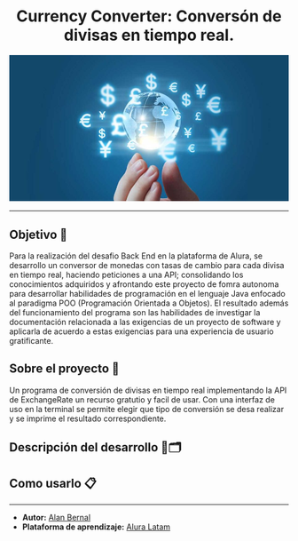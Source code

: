 
<h1 align="center">Currency Converter: Conversón de divisas en tiempo real.</h1>

![Divisas-3](/Resources/img/cover-blog-tipos-de-mercado-e1674862760704.jpg)

---

## Objetivo 🎯

Para la realización del desafio Back End en la plataforma de Alura, se desarrollo un conversor de monedas con tasas de cambio para cada divisa en tiempo real, haciendo peticiones a una API; consolidando los conocimientos adquiridos y afrontando este proyecto de fomra autonoma para desarrollar habilidades de programación en el lenguaje Java enfocado al paradigma POO (Programación Orientada a Objetos). El resultado además del funcionamiento del programa son las habilidades de investigar la documentación relacionada a las exigencias de un proyecto de software y aplicarla de acuerdo a estas exigencias para una experiencia de usuario gratificante.


## Sobre el proyecto 📖

Un programa de conversión de divisas en tiempo real implementando la API de ExchangeRate un recurso gratutio y facil de usar. Con una interfaz de uso en la terminal se permite elegir que tipo de conversión se desa realizar y se imprime el resultado correspondiente.

## Descripción del desarrollo 🔧🗂️


## Como usarlo 📋


---

- **Autor:** [Alan Bernal](https://github.com/Bernal30)
- **Plataforma de aprendizaje:** [Alura Latam](https://www.aluracursos.com/)
